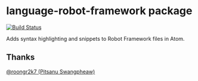 language-robot-framework package
================================

[![Build Status](https://travis-ci.org/wingyplus/language-robot-framework.svg)](https://travis-ci.org/wingyplus/language-robot-framework)

Adds syntax highlighting and snippets to Robot Framework files in Atom.

Thanks
------
[@roongr2k7 (Pitsanu Swangpheaw)](https://github.com/roongr2k7)
